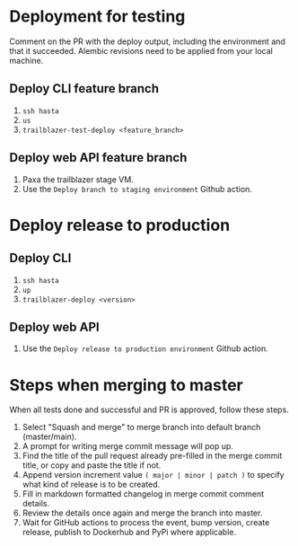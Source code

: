 # Deployment for testing
Comment on the PR with the deploy output, including the environment and that it succeeded.
Alembic revisions need to be applied from your local machine.

## Deploy CLI feature branch
1. `ssh hasta`
2. `us`
3. `trailblazer-test-deploy <feature_branch>`

## Deploy web API feature branch
1. Paxa the trailblazer stage VM.
2. Use the `Deploy branch to staging environment` Github action.

# Deploy release to production

## Deploy CLI
1. `ssh hasta`
2. `up`
3. `trailblazer-deploy <version>`

## Deploy web API
1. Use the `Deploy release to production environment` Github action.


# Steps when merging to master
When all tests done and successful and PR is approved, follow these steps.

1. Select "Squash and merge" to merge branch into default branch (master/main).
2. A prompt for writing merge commit message will pop up.
3. Find the title of the pull request already pre-filled in the merge commit title, or copy and paste 
the title if not.
4. Append version increment value `( major | minor | patch )` to specify what kind of release is to be created.
5. Fill in markdown formatted changelog in merge commit comment details.
6. Review the details once again and merge the branch into master.
7. Wait for GitHub actions to process the event, bump version, create release, publish to Dockerhub and PyPi where applicable.
